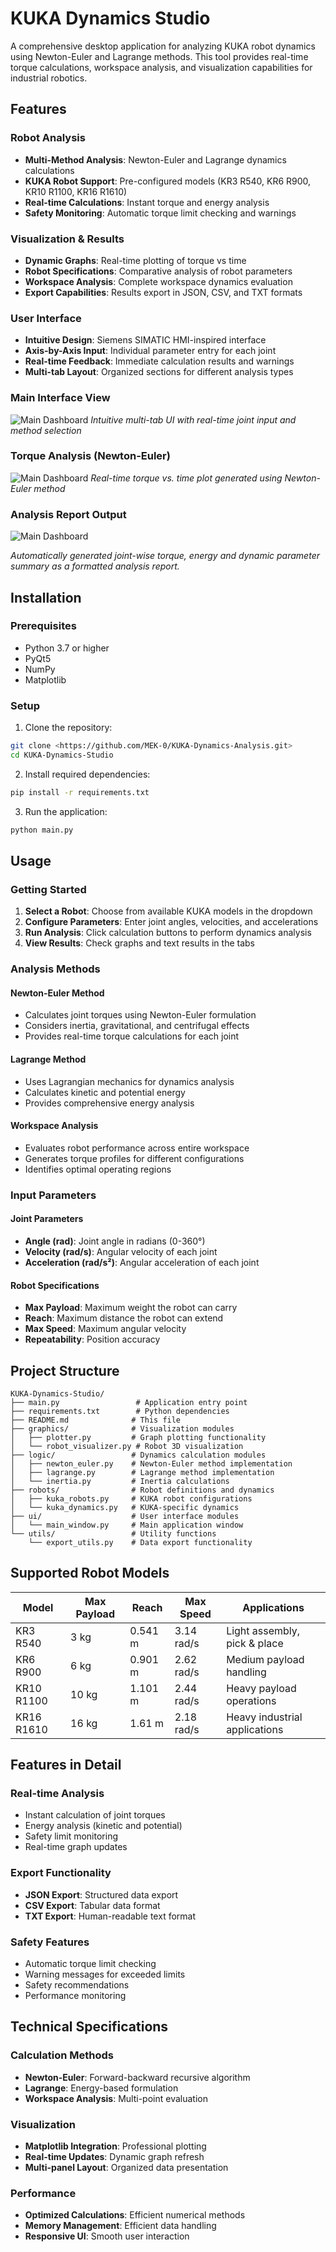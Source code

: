 # KUKA Dynamics Studio

A comprehensive desktop application for analyzing KUKA robot dynamics using Newton-Euler and Lagrange methods. This tool provides real-time torque calculations, workspace analysis, and visualization capabilities for industrial robotics.

## Features

###  Robot Analysis
- **Multi-Method Analysis**: Newton-Euler and Lagrange dynamics calculations
- **KUKA Robot Support**: Pre-configured models (KR3 R540, KR6 R900, KR10 R1100, KR16 R1610)
- **Real-time Calculations**: Instant torque and energy analysis
- **Safety Monitoring**: Automatic torque limit checking and warnings

###  Visualization & Results
- **Dynamic Graphs**: Real-time plotting of torque vs time
- **Robot Specifications**: Comparative analysis of robot parameters
- **Workspace Analysis**: Complete workspace dynamics evaluation
- **Export Capabilities**: Results export in JSON, CSV, and TXT formats

###  User Interface
- **Intuitive Design**: Siemens SIMATIC HMI-inspired interface
- **Axis-by-Axis Input**: Individual parameter entry for each joint
- **Real-time Feedback**: Immediate calculation results and warnings
- **Multi-tab Layout**: Organized sections for different analysis types

### Main Interface View
![Main Dashboard](readmephoto/kukap1.PNG)
*Intuitive multi-tab UI with real-time joint input and method selection*

### Torque Analysis (Newton-Euler)
![Main Dashboard](readmephoto/kukap2.PNG)
*Real-time torque vs. time plot generated using Newton-Euler method*

### Analysis Report Output
![Main Dashboard](readmephoto/kukap3.PNG)

*Automatically generated joint-wise torque, energy and dynamic parameter summary as a formatted analysis report.*

## Installation

### Prerequisites
- Python 3.7 or higher
- PyQt5
- NumPy
- Matplotlib

### Setup
1. Clone the repository:
```bash
git clone <https://github.com/MEK-0/KUKA-Dynamics-Analysis.git>
cd KUKA-Dynamics-Studio
```

2. Install required dependencies:
```bash
pip install -r requirements.txt
```

3. Run the application:
```bash
python main.py
```

## Usage

### Getting Started
1. **Select a Robot**: Choose from available KUKA models in the dropdown
2. **Configure Parameters**: Enter joint angles, velocities, and accelerations
3. **Run Analysis**: Click calculation buttons to perform dynamics analysis
4. **View Results**: Check graphs and text results in the tabs

### Analysis Methods

#### Newton-Euler Method
- Calculates joint torques using Newton-Euler formulation
- Considers inertia, gravitational, and centrifugal effects
- Provides real-time torque calculations for each joint

#### Lagrange Method
- Uses Lagrangian mechanics for dynamics analysis
- Calculates kinetic and potential energy
- Provides comprehensive energy analysis

#### Workspace Analysis
- Evaluates robot performance across entire workspace
- Generates torque profiles for different configurations
- Identifies optimal operating regions

### Input Parameters

#### Joint Parameters
- **Angle (rad)**: Joint angle in radians (0-360°)
- **Velocity (rad/s)**: Angular velocity of each joint
- **Acceleration (rad/s²)**: Angular acceleration of each joint

#### Robot Specifications
- **Max Payload**: Maximum weight the robot can carry
- **Reach**: Maximum distance the robot can extend
- **Max Speed**: Maximum angular velocity
- **Repeatability**: Position accuracy

## Project Structure

```
KUKA-Dynamics-Studio/
├── main.py                 # Application entry point
├── requirements.txt        # Python dependencies
├── README.md              # This file
├── graphics/              # Visualization modules
│   ├── plotter.py         # Graph plotting functionality
│   └── robot_visualizer.py # Robot 3D visualization
├── logic/                 # Dynamics calculation modules
│   ├── newton_euler.py    # Newton-Euler method implementation
│   ├── lagrange.py        # Lagrange method implementation
│   └── inertia.py         # Inertia calculations
├── robots/                # Robot definitions and dynamics
│   ├── kuka_robots.py     # KUKA robot configurations
│   └── kuka_dynamics.py   # KUKA-specific dynamics
├── ui/                    # User interface modules
│   └── main_window.py     # Main application window
└── utils/                 # Utility functions
    └── export_utils.py    # Data export functionality
```

## Supported Robot Models

| Model | Max Payload | Reach | Max Speed | Applications |
|-------|-------------|-------|-----------|--------------|
| KR3 R540 | 3 kg | 0.541 m | 3.14 rad/s | Light assembly, pick & place |
| KR6 R900 | 6 kg | 0.901 m | 2.62 rad/s | Medium payload handling |
| KR10 R1100 | 10 kg | 1.101 m | 2.44 rad/s | Heavy payload operations |
| KR16 R1610 | 16 kg | 1.61 m | 2.18 rad/s | Heavy industrial applications |

## Features in Detail

### Real-time Analysis
- Instant calculation of joint torques
- Energy analysis (kinetic and potential)
- Safety limit monitoring
- Real-time graph updates

### Export Functionality
- **JSON Export**: Structured data export
- **CSV Export**: Tabular data format
- **TXT Export**: Human-readable text format

### Safety Features
- Automatic torque limit checking
- Warning messages for exceeded limits
- Safety recommendations
- Performance monitoring

## Technical Specifications

### Calculation Methods
- **Newton-Euler**: Forward-backward recursive algorithm
- **Lagrange**: Energy-based formulation
- **Workspace Analysis**: Multi-point evaluation

### Visualization
- **Matplotlib Integration**: Professional plotting
- **Real-time Updates**: Dynamic graph refresh
- **Multi-panel Layout**: Organized data presentation

### Performance
- **Optimized Calculations**: Efficient numerical methods
- **Memory Management**: Efficient data handling
- **Responsive UI**: Smooth user interaction

